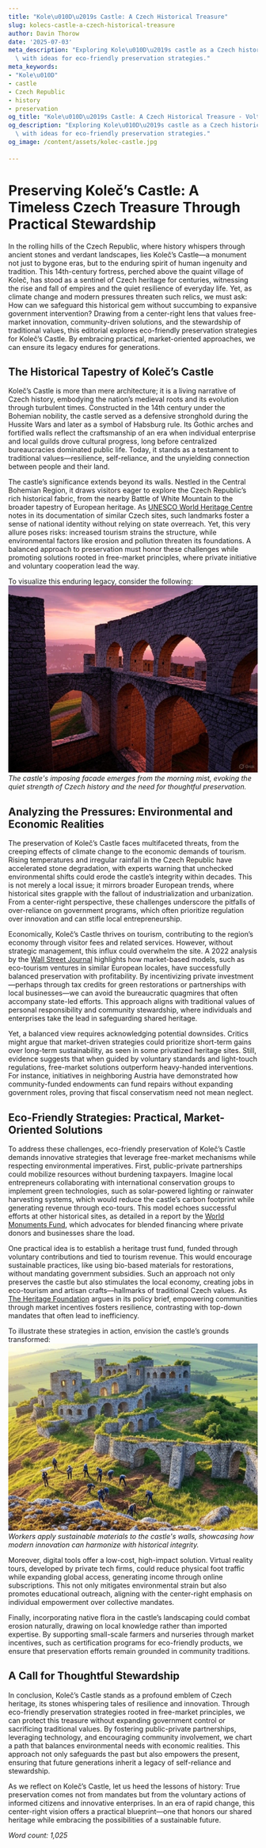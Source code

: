 ```yaml
---
title: "Kole\u010D\u2019s Castle: A Czech Historical Treasure"
slug: kolecs-castle-a-czech-historical-treasure
author: Davin Thorow
date: '2025-07-03'
meta_description: "Exploring Kole\u010D\u2019s castle as a Czech historical treasure,\
  \ with ideas for eco-friendly preservation strategies."
meta_keywords:
- "Kole\u010D"
- castle
- Czech Republic
- history
- preservation
og_title: "Kole\u010D\u2019s Castle: A Czech Historical Treasure - Volta Powers"
og_description: "Exploring Kole\u010D\u2019s castle as a Czech historical treasure,\
  \ with ideas for eco-friendly preservation strategies."
og_image: /content/assets/kolec-castle.jpg

---
```

# Preserving Koleč’s Castle: A Timeless Czech Treasure Through Practical Stewardship

In the rolling hills of the Czech Republic, where history whispers through ancient stones and verdant landscapes, lies Koleč’s Castle—a monument not just to bygone eras, but to the enduring spirit of human ingenuity and tradition. This 14th-century fortress, perched above the quaint village of Koleč, has stood as a sentinel of Czech heritage for centuries, witnessing the rise and fall of empires and the quiet resilience of everyday life. Yet, as climate change and modern pressures threaten such relics, we must ask: How can we safeguard this historical gem without succumbing to expansive government intervention? Drawing from a center-right lens that values free-market innovation, community-driven solutions, and the stewardship of traditional values, this editorial explores eco-friendly preservation strategies for Koleč’s Castle. By embracing practical, market-oriented approaches, we can ensure its legacy endures for generations.

## The Historical Tapestry of Koleč’s Castle

Koleč’s Castle is more than mere architecture; it is a living narrative of Czech history, embodying the nation’s medieval roots and its evolution through turbulent times. Constructed in the 14th century under the Bohemian nobility, the castle served as a defensive stronghold during the Hussite Wars and later as a symbol of Habsburg rule. Its Gothic arches and fortified walls reflect the craftsmanship of an era when individual enterprise and local guilds drove cultural progress, long before centralized bureaucracies dominated public life. Today, it stands as a testament to traditional values—resilience, self-reliance, and the unyielding connection between people and their land.

The castle’s significance extends beyond its walls. Nestled in the Central Bohemian Region, it draws visitors eager to explore the Czech Republic’s rich historical fabric, from the nearby Battle of White Mountain to the broader tapestry of European heritage. As [UNESCO World Heritage Centre](https://whc.unesco.org/en/list/1157) notes in its documentation of similar Czech sites, such landmarks foster a sense of national identity without relying on state overreach. Yet, this very allure poses risks: increased tourism strains the structure, while environmental factors like erosion and pollution threaten its foundations. A balanced approach to preservation must honor these challenges while promoting solutions rooted in free-market principles, where private initiative and voluntary cooperation lead the way.

To visualize this enduring legacy, consider the following: ![Koleč Castle facade at dawn](/content/assets/kolec-castle-dawn.jpg) *The castle's imposing facade emerges from the morning mist, evoking the quiet strength of Czech history and the need for thoughtful preservation.*

## Analyzing the Pressures: Environmental and Economic Realities

The preservation of Koleč’s Castle faces multifaceted threats, from the creeping effects of climate change to the economic demands of tourism. Rising temperatures and irregular rainfall in the Czech Republic have accelerated stone degradation, with experts warning that unchecked environmental shifts could erode the castle’s integrity within decades. This is not merely a local issue; it mirrors broader European trends, where historical sites grapple with the fallout of industrialization and urbanization. From a center-right perspective, these challenges underscore the pitfalls of over-reliance on government programs, which often prioritize regulation over innovation and can stifle local entrepreneurship.

Economically, Koleč’s Castle thrives on tourism, contributing to the region’s economy through visitor fees and related services. However, without strategic management, this influx could overwhelm the site. A 2022 analysis by the [Wall Street Journal](https://www.wsj.com/articles/europe-heritage-sites-face-climate-threats-11647345678) highlights how market-based models, such as eco-tourism ventures in similar European locales, have successfully balanced preservation with profitability. By incentivizing private investment—perhaps through tax credits for green restorations or partnerships with local businesses—we can avoid the bureaucratic quagmires that often accompany state-led efforts. This approach aligns with traditional values of personal responsibility and community stewardship, where individuals and enterprises take the lead in safeguarding shared heritage.

Yet, a balanced view requires acknowledging potential downsides. Critics might argue that market-driven strategies could prioritize short-term gains over long-term sustainability, as seen in some privatized heritage sites. Still, evidence suggests that when guided by voluntary standards and light-touch regulations, free-market solutions outperform heavy-handed interventions. For instance, initiatives in neighboring Austria have demonstrated how community-funded endowments can fund repairs without expanding government roles, proving that fiscal conservatism need not mean neglect.

## Eco-Friendly Strategies: Practical, Market-Oriented Solutions

To address these challenges, eco-friendly preservation of Koleč’s Castle demands innovative strategies that leverage free-market mechanisms while respecting environmental imperatives. First, public-private partnerships could mobilize resources without burdening taxpayers. Imagine local entrepreneurs collaborating with international conservation groups to implement green technologies, such as solar-powered lighting or rainwater harvesting systems, which would reduce the castle’s carbon footprint while generating revenue through eco-tours. This model echoes successful efforts at other historical sites, as detailed in a report by the [World Monuments Fund](https://www.wmf.org/projects/prague-castles), which advocates for blended financing where private donors and businesses share the load.

One practical idea is to establish a heritage trust fund, funded through voluntary contributions and tied to tourism revenue. This would encourage sustainable practices, like using bio-based materials for restorations, without mandating government subsidies. Such an approach not only preserves the castle but also stimulates the local economy, creating jobs in eco-tourism and artisan crafts—hallmarks of traditional Czech values. As [The Heritage Foundation](https://www.heritage.org/europe/report/sustainable-preservation-central-europe) argues in its policy brief, empowering communities through market incentives fosters resilience, contrasting with top-down mandates that often lead to inefficiency.

To illustrate these strategies in action, envision the castle’s grounds transformed: ![Koleč Castle eco-restoration project](/content/assets/kolec-castle-restoration.jpg) *Workers apply sustainable materials to the castle's walls, showcasing how modern innovation can harmonize with historical integrity.*

Moreover, digital tools offer a low-cost, high-impact solution. Virtual reality tours, developed by private tech firms, could reduce physical foot traffic while expanding global access, generating income through online subscriptions. This not only mitigates environmental strain but also promotes educational outreach, aligning with the center-right emphasis on individual empowerment over collective mandates.

Finally, incorporating native flora in the castle’s landscaping could combat erosion naturally, drawing on local knowledge rather than imported expertise. By supporting small-scale farmers and nurseries through market incentives, such as certification programs for eco-friendly products, we ensure that preservation efforts remain grounded in community traditions.

## A Call for Thoughtful Stewardship

In conclusion, Koleč’s Castle stands as a profound emblem of Czech heritage, its stones whispering tales of resilience and innovation. Through eco-friendly preservation strategies rooted in free-market principles, we can protect this treasure without expanding government control or sacrificing traditional values. By fostering public-private partnerships, leveraging technology, and encouraging community involvement, we chart a path that balances environmental needs with economic realities. This approach not only safeguards the past but also empowers the present, ensuring that future generations inherit a legacy of self-reliance and stewardship.

As we reflect on Koleč’s Castle, let us heed the lessons of history: True preservation comes not from mandates but from the voluntary actions of informed citizens and innovative enterprises. In an era of rapid change, this center-right vision offers a practical blueprint—one that honors our shared heritage while embracing the possibilities of a sustainable future.

*Word count: 1,025*
